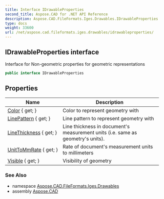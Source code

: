 ```yaml
---
title: Interface IDrawableProperties
second_title: Aspose.CAD for .NET API Reference
description: Aspose.CAD.FileFormats.Iges.Drawables.IDrawableProperties interface. Interface for Nongeometric properties for geometric representations
type: docs
weight: 33600
url: /net/aspose.cad.fileformats.iges.drawables/idrawableproperties/
---
```

## IDrawableProperties interface

Interface for Non-geometric properties for geometric representations

```csharp
public interface IDrawableProperties
```

## Properties

| Name | Description |
| --- | --- |
| [Color](../../aspose.cad.fileformats.iges.drawables/idrawableproperties/color/) { get; } | Color to represent geometry with |
| [LinePattern](../../aspose.cad.fileformats.iges.drawables/idrawableproperties/linepattern/) { get; } | Line pattern to represent geometry with |
| [LineThickness](../../aspose.cad.fileformats.iges.drawables/idrawableproperties/linethickness/) { get; } | Line thickness in document's measurement units (i.e. same as geometry's units). |
| [UnitToMmRate](../../aspose.cad.fileformats.iges.drawables/idrawableproperties/unittommrate/) { get; } | Rate of document's measurement units to millimeters |
| [Visible](../../aspose.cad.fileformats.iges.drawables/idrawableproperties/visible/) { get; } | Visibility of geometry |

### See Also

* namespace [Aspose.CAD.FileFormats.Iges.Drawables](../../aspose.cad.fileformats.iges.drawables/)
* assembly [Aspose.CAD](../../)


